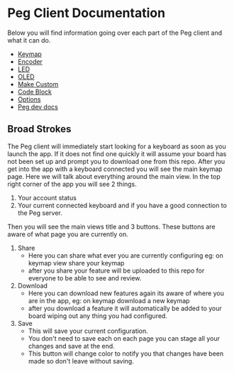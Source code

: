 # Peg Client Documentation 
Below you will find information going over each part of the Peg client and what it can do.
* [Keymap](./Keymap.md)
* [Encoder](./Encoder.md)
* [LED](./LED.md)
* [OLED](./OLED.md)
* [Make Custom](./Make_Custom.md)
* [Code Block](./Code_Block.md)
* [Options](./Options.md)
* [Peg dev docs](../README.md)

## Broad Strokes
The Peg client will immediately start looking for a keyboard as soon as you launch the app. 
If it does not find one quickly it will assume your board has not been set up
and prompt you to download one from this repo. After you get into the app with a
keyboard connected you will see the main keymap page. Here we will talk about
everything around the main view. In the top right corner of the app you will see
2 things.

1. Your account status
2. Your current connected keyboard and if you have a good connection to the Peg server.

Then you will see the main views title and 3 buttons. These buttons are aware of what page you are currently on.
1. Share
    * Here you can share what ever you are currently configuring eg: on keymap view share your keymap
    * after you share your feature will be uploaded to this repo for everyone to be able to see and review.
2. Download
    * Here you can download new features again its aware of where you are in the app, eg: on keymap download a new keymap
    * after you download a feature it will automatically be added to your board wiping out any thing you had configured.
3. Save
    * This will save your current configuration. 
    * You don't need to save each on each page you can stage all your changes and save at the end. 
    * This button will change color to notify you that changes have been made so don't leave without saving.
